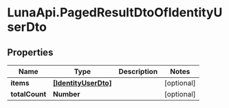 # LunaApi.PagedResultDtoOfIdentityUserDto

## Properties

Name | Type | Description | Notes
------------ | ------------- | ------------- | -------------
**items** | [**[IdentityUserDto]**](IdentityUserDto.md) |  | [optional] 
**totalCount** | **Number** |  | [optional] 


